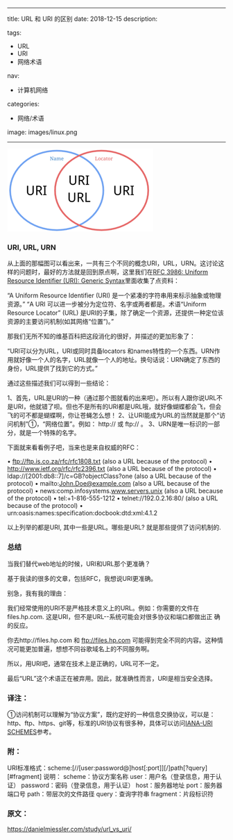----
title: URL 和 URI 的区别
date: 2018-12-15
description: 

tags:
- URL
- URI
- 网络术语

nav:
- 计算机网络

categories:
- 网络/术语

image: images/linux.png

----

![](./2018-12-15_URL和URI的区别/1.png) 

### URI, URL, URN

从上面的那幅图可以看出来，一共有三个不同的概念URI，URL，URN。这讨论这样的问题时，最好的方法就是回到原点啊，这里我们在[RFC 3986: Uniform Resource Identifier (URI): Generic Syntax](http://tools.ietf.org/html/rfc3986)里面收集了点资料：

“A Uniform Resource Identifier (URI) 是一个紧凑的字符串用来标示抽象或物理资源。”
“A URI 可以进一步被分为定位符、名字或两者都是。术语“Uniform Resource Locator” (URL) 是URI的子集，除了确定一个资源，还提供一种定位该资源的主要访问机制(如其网络“位置”)。”

<!--more-->

那我们无所不知的维基百科把这段消化的很好，并描述的更加形象了：

“URI可以分为URL，URI或同时具备locators 和names特性的一个东西。URN作用就好像一个人的名字，URL就像一个人的地址。换句话说：URN确定了东西的身份，URL提供了找到它的方式。”

通过这些描述我们可以得到一些结论： 

1、首先，URL是URI的一种（通过那个图就看的出来吧）。所以有人跟你说URL不是URI，他就错了呗。但也不是所有的URI都是URL哦，就好像蝴蝶都会飞，但会飞的可不都是蝴蝶啊，你让苍蝇怎么想！
2、让URI能成为URL的当然就是那个“访问机制”①，“网络位置”。例如： http:// 或 ftp:// 。
3、URN是唯一标识的一部分，就是一个特殊的名字。

下面就来看看例子吧，当来也是来自权威的RFC：

• ftp://ftp.is.co.za/rfc/rfc1808.txt (also a URL because of the protocol)
• http://www.ietf.org/rfc/rfc2396.txt (also a URL because of the protocol)
• ldap://[2001:db8::7]/c=GB?objectClass?one (also a URL because of the protocol)
• mailto:John.Doe@example.com (also a URL because of the protocol)
• news:comp.infosystems.www.servers.unix (also a URL because of the protocol)
• tel:+1-816-555-1212
• telnet://192.0.2.16:80/ (also a URL because of the protocol)
• urn:oasis:names:specification:docbook:dtd:xml:4.1.2

以上列举的都是URI, 其中一些是URL。哪些是URL? 就是那些提供了访问机制的.

### 总结

当我们替代web地址的时候，URI和URL那个更准确？

基于我读的很多的文章，包括RFC，我想说URI更准确。

别急，我有我的理由：

我们经常使用的URI不是严格技术意义上的URL。例如：你需要的文件在files.hp.com. 这是URI，但不是URL--系统可能会对很多协议和端口都做出正
确的反应。

你去http://files.hp.com 和 ftp://files.hp.com 可能得到完全不同的内容。这种情况可能更加普遍，想想不同谷歌域名上的不同服务啊。

所以，用URI吧，通常在技术上是正确的，URL可不一定。

最后“URL”这个术语正在被弃用。因此，就准确性而言，URI是相当安全选择。

### 译注：

①访问机制可以理解为“协议方案”，既约定好的一种信息交换协议，可以是：http、ftp、https、git等，标准的URI协议有很多种，具体可以访问[IANA-URI SCHEMES](http://www.iana.org/assignments/uri-schemes/uri-schemes.xhtml)参考。

### 附：

URI标准格式：scheme:[//[user:password@]host[:port]][/]path[?query][#fragment]
说明：
	scheme：协议方案名称
	user：用户名（登录信息，用于认证）
	password：密码（登录信息，用于认证）
	host：服务器地址
	port：服务器端口号
	path：带层次的文件路径
	query：查询字符串
	fragment：片段标识符

### 原文：
https://danielmiessler.com/study/url_vs_uri/